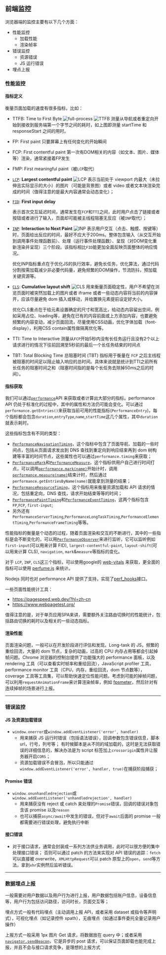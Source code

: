 [comment]: browser "title: '前端监控', keywords: 'monitor, error', date: '2020-8-11'"

## 前端监控

浏览器端的监控主要有以下几个方面：

- 性能监控
  - 加载性能
  - 渲染帧率
- 错误监控
  - 资源错误
  - JS 运行错误
- 埋点上报

### 性能监控

#### 指标定义

衡量页面加载的速度有很多指标，比如：

- TTFB: Time to First Byte
  ![full-process](https://web.dev/static/articles/ttfb/image/performance-navigation-timing-timestamp-diagram.svg?hl=zh-cn)
  ![TTFB](https://web.dev/articles/ttfb/image/good-ttfb-values.svg)
  测量从导航或者重定向开始到接收到服务端第一个字节之间的耗时，如上图即测量 startTime 和 responseStart 之间的用时。
- FP: First paint
  只要屏幕上有任何变化的开始瞬间
- FCP: First contentful paint
  第一次有DOM相关的内容（如文本、图片、媒体等）渲染，通常紧接着FP发生
- FMP: First meaningful paint（被`LCP`取代）
- [`LCP`](https://web.dev/lcp/): **Largest contentful paint**
  ![LCP](https://web.dev/articles/vitals/image/largest-contentful-paint-ea2e6ec5569b6.svg)
  表示当前处于 viewport 内最大（未拉伸且实际显示的大小）的图片（可能是背景图）或者 video 或者文本块渲染完成的时间（值得注意的是最大内容通常会动态变化）；

- [`FID`](https://web.dev/fid/): **First input delay**

  表示首次交互延迟时间，通常发生在`FCP`和`TTI`之间，此时用户点击了链接或者按钮或者进行了输入，页面却可能被主线程阻塞无反应（被`INP`取代）；

- [`INP`](https://web.dev/articles/inp): **Interaction to Next Paint**
  ![INP](https://web.dev/static/articles/vitals/image/inp-thresholds.svg)
  表示用户交互（点击、触摸、按键等）时，页面给出反应的时间，最好不应大于200ms。整体包含输入（从交互开始到调用事件处理函数前）、处理（运行事件处理函数）、呈现（对DOM变化重新渲染并呈现）三个阶段。该指标相比`FID`能更加全面反映页面整体的响应情况。

  优化INP指标重点在于优化JS的执行效率，避免长任务，优化算法，通过代码分割按需加载减少非必要代码量，避免频繁的DOM操作，节流防抖，预加载关键资源等。

- [`CLS`](https://web.dev/cls/): **Cumulative layout shift**
  ![CLS](https://web.dev/static/articles/vitals/image/cumulative-layout-shift-t-5d49b9b883de4.svg)
  用来衡量页面稳定性，用户不希望在浏览页面时被突然加载上的图片或者 iframe 或者一些动态内容将当前的内容弹开，应该尽量避免 dom 插入或移动，并给置换元素提前设定好大小。

  优化CLS重点在于给元素设置确定的尺寸和宽高比，给动态内容留出空间，例如采用占位、loading等，避免在已有的内容前面或上方添加内容，也要避免频繁的内容变动，减少页面回流，尽量使用CSS动画，优化字体加载（font-display），利用CSS contain属性做隔离优化等。

- TTI: Time to Interactive
  测量从`FCP`开始5秒内没有长任务运行且没有2个以上请求进行的情况下往前回溯至5秒前的最后一个长任务结束的时间点

- TBT: Total Blocking Time
  总阻塞时间 (TBT) 指标用于衡量在 `FCP` 之后主线程被阻塞的时间足以阻止输入响应的总时间。具体来说就是统计到TTI之前所有长任务的阻塞时间之和（阻塞时间指的是每个长任务去除掉50ms之后的时间）。

#### 指标获取

我们可以通过[`performance`](https://developer.mozilla.org/zh-CN/docs/Web/API/Performance)API 来获取或者计算出大部分的指标。performance API 仍处于标准化的过程中，其中的属性和方法仍可能会变化。可以通过`performance.getEntries()`来获取当前可用的性能指标(`PerformanceEntry`)，每个指标都会包含`duration`,`entryType`,`name`,`startTime`这几个属性，其中`duration`就表示耗时。

这些指标包含有不同的类型：

- [`PerformanceNavigationTiming`](https://developer.mozilla.org/zh-CN/docs/Web/API/Navigation_timing_API)，这个指标中包含了页面导航、加载的一些时间点，包括从页面请求发出到 DNS 查找到重定向到响应结束再到 dom 树构建等丰富的时间节点，这些属性也可以通过`performance.timing`来获取；
- [`PerformanceMark`](https://developer.mozilla.org/zh-CN/docs/Web/API/PerformanceMark)和[`PerformanceMeasure`](https://developer.mozilla.org/zh-CN/docs/Web/API/PerformanceMeasure)，这个指标供用户自己进行时间打点，可以调用[`performance.mark(name)`](https://developer.mozilla.org/zh-CN/docs/Web/API/Performance/mark)开始计时，调用[`performance.measure(name)`](https://developer.mozilla.org/zh-CN/docs/Web/API/Performance/measure)结束计时，然后通过`performance.getEntriesByName(name)`就能拿到测量的结果；
- [`PerformanceResourceTiming`](https://developer.mozilla.org/zh-CN/docs/Web/API/PerformanceResourceTiming)，这个指标用来衡量资源加载和 API 请求的情况，包括重定向，DNS 查找，请求开始结束等等的时间；
- [`PerformancePaintTiming`](https://developer.mozilla.org/zh-CN/docs/Web/API/PerformancePaintTiming)和[`PerformanceEventTiming`](https://developer.mozilla.org/zh-CN/docs/Web/API/PerformanceEventTiming)，这两个指标包含`FP`,`FCP`, `first-input`;
- 另外还有`PerformanceServerTiming`,`PerformanceLongTaskTiming`,`PerformanceElementTiming`,`PerformanceFrameTiming`等等。

性能指标的衡量是个动态的过程，随着页面渲染和交互的不断进行，其中的一些指标是会不断变化的，可以用[`PerformanceObserver`](https://developer.mozilla.org/zh-CN/docs/Web/API/PerformanceObserver)来进行监听，它可以监听例如`first-input`(可以用来计算 FID), `largest-contentful-paint`, `layout-shift`(可以用来计算 CLS), `navigation`, `mark`&`measure`等指标的变化。

对于 `LCP`, `INP`, `CLS`这三个指标，可以使用google的 [web-vitals](https://github.com/GoogleChrome/web-vitals) 来获取，更全面的指标可以使用 [perfume.js](https://github.com/Zizzamia/perfume.js) 来统计。

Nodejs 同时也对 performance API 提供了支持，实现了[perf_hooks](https://nodejs.org/api/perf_hooks.html)接口。

一些页面性能统计工具：

- https://pagespeed.web.dev/?hl=zh-cn
- https://www.webpagetest.org/

值得注意的是，对于单页应用SPA来讲，需要额外关注路由切换时的性能统计，包括路由切换的耗时以及相关的一些动态指标。

#### 渲染性能

页面渲染问题，一般可以在开发阶段进行评估和发现。Long-task 的 JS，频繁的重绘回流，大量的 dom 节点，复杂的动画，过高的 CPU 内存占用等都会引起掉帧问题。Chrome 浏览器的控制台提供了功能强大的 performance 面板，以及 rendering 工具（可以查看实时帧率和重绘回流），JavaScript profiler 工具，performance monitor 工具（CPU，内存，重绘回流，dom 节点数等），coverage 工具等工具集，可以帮助快速定位性能问题。考虑到可能的掉帧问题，可以利用`requestAnimationFrame`来计算渲染帧率，例如 [fpsmeter](https://github.com/darsain/fpsmeter)，然后针对有连续掉帧的场景进行上报。

---

### 错误监控

#### JS 及资源加载错误

- `window.onerror`或`window.addEventListener('error', handler)`
  - 用来捕获 JS 运行时错误（包括语法错误），回调参数包含错误信息，脚本 url，行号，列号等；
    有时候脚本是从不同的域加载的，这时是无法获取错误的详细信息的，解决办法是为 script 标签加上`crossorigin`属性并让服务器开启`CORS`；
  - 资源加载错误不会冒泡，所以只能通过`window.addEventListener('error', handler, true)`在捕获阶段捕获；

#### Promise 错误

- `window.onunhandledrejection`或`window.addEventListener('unhandledrejection', handler)`
  - 用来捕获没有 reject 或 catch 来处理的`Promise`错误，回调的错误对象包含该 promise 以及`reason`
  - 也可以捕获`async/await`中发生的错误，但对于`await`后面的 promise 一般都需要进行错误处理，避免执行中断

#### 接口错误

- 对于接口请求，通常会封装成一系列方法供业务调用，此时可以很方便的集中处理接口错误；
  否则可以通过 patch 的方法来实现对 API 错误的追踪：`fetch`可以直接被 overwrite，`XMLHttpRequest`可以 patch 原型上的`open`，`send`等方法，拿到`xhr`实例然后监听错误。

---

### 数据埋点上报

一般需要对用户数据以及用户行为进行上报，用户数据包括账户信息，设备信息等，用户行为包括访问路径，访问时长，页面交互等；

埋点方式一般有代码埋点（主动调用上报 API，或者采用 dataset 或指令等声明式），可视化埋点（如记录控件 xpath），无痕埋点（如通过事件委托全量记录用户操作）

上报方式一般采用 1px 图片 Get 请求，将数据放在 query 中；或者采用 [`navigator.sendBeacon`](https://developer.mozilla.org/zh-CN/docs/Web/API/Navigator/sendBeacon)，它是异步的 post 请求，可以保证页面卸载也能完成上报，并且不会与接口请求竞争，是理想的上报方式
